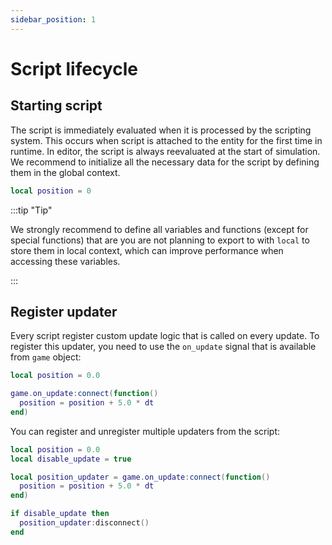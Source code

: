 ```yaml
---
sidebar_position: 1
---
```


# Script lifecycle

## Starting script

The script is immediately evaluated when it is processed by the scripting system. This occurs when script is attached to the entity for the first time in runtime. In editor, the script is always reevaluated at the start of simulation. We recommend to initialize all the necessary data for the script by defining them in the global context.

```lua
local position = 0
```

:::tip "Tip"

We strongly recommend to define all variables and functions (except for special functions) that are you are not planning to export to with `local` to store them in local context, which can improve performance when accessing these variables.

:::

## Register updater

Every script register custom update logic that is called on every update. To register this updater, you need to use the `on_update` signal that is available from `game` object:

```lua
local position = 0.0

game.on_update:connect(function()
  position = position + 5.0 * dt
end)
```

You can register and unregister multiple updaters from the script:

```lua
local position = 0.0
local disable_update = true

local position_updater = game.on_update:connect(function()
  position = position + 5.0 * dt
end)

if disable_update then
  position_updater:disconnect()
end
```
